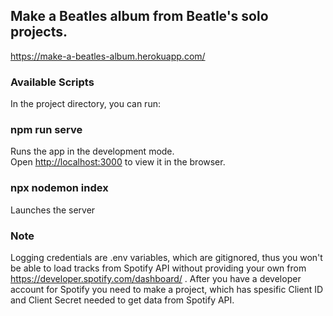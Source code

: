 ## Make a Beatles album from Beatle's solo projects.

https://make-a-beatles-album.herokuapp.com/

### Available Scripts

In the project directory, you can run:

### npm run serve

Runs the app in the development mode.<br />
Open [http://localhost:3000](http://localhost:3000) to view it in the browser.

### npx nodemon index

Launches the server

### Note
Logging credentials are .env variables, which are gitignored, thus you won't be able to load tracks from Spotify API without providing your own from https://developer.spotify.com/dashboard/ . 
After you have a developer account for Spotify you need to make a project, which has spesific Client ID and Client Secret needed to get data from Spotify API.
